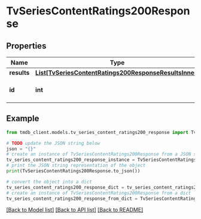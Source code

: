# TvSeriesContentRatings200Response


## Properties

Name | Type | Description | Notes
------------ | ------------- | ------------- | -------------
**results** | [**List[TvSeriesContentRatings200ResponseResultsInner]**](TvSeriesContentRatings200ResponseResultsInner.md) |  | [optional] 
**id** | **int** |  | [optional] [default to 0]

## Example

```python
from tmdb_client.models.tv_series_content_ratings200_response import TvSeriesContentRatings200Response

# TODO update the JSON string below
json = "{}"
# create an instance of TvSeriesContentRatings200Response from a JSON string
tv_series_content_ratings200_response_instance = TvSeriesContentRatings200Response.from_json(json)
# print the JSON string representation of the object
print(TvSeriesContentRatings200Response.to_json())

# convert the object into a dict
tv_series_content_ratings200_response_dict = tv_series_content_ratings200_response_instance.to_dict()
# create an instance of TvSeriesContentRatings200Response from a dict
tv_series_content_ratings200_response_from_dict = TvSeriesContentRatings200Response.from_dict(tv_series_content_ratings200_response_dict)
```
[[Back to Model list]](../README.md#documentation-for-models) [[Back to API list]](../README.md#documentation-for-api-endpoints) [[Back to README]](../README.md)


